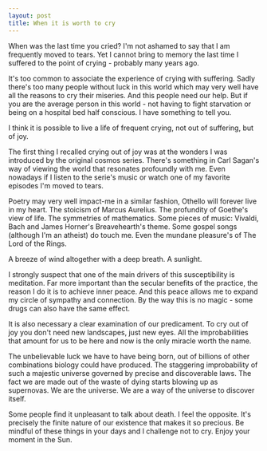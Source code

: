 ```yaml
---
layout: post
title: When it is worth to cry
---
```


When was the last time you cried? I'm not ashamed to say that I am
frequently moved to tears. Yet I cannot bring to memory the last time I
suffered to the point of crying - probably many years ago.

It's too common to associate the experience of crying with suffering.
Sadly there's too many people without luck in this world which may very
well have all the reasons to cry their miseries. And this people need
our help. But if you are the average person in this world - not having
to fight starvation or being on a hospital bed half conscious. I have
something to tell you.

I think it is possible to live a life of frequent crying, not out of
suffering, but of joy.

The first thing I recalled crying out of joy was at the wonders I was
introduced by the original cosmos series. There's something in Carl
Sagan's way of viewing the world that resonates profoundly with me. Even
nowadays if I listen to the serie's music or watch one of my favorite
episodes I'm moved to tears.

Poetry may very well impact-me in a similar fashion, Othello will
forever live in my heart. The stoicism of Marcus Aurelius. The
profundity of Goethe's view of life. The symmetries of mathematics. Some
pieces of music: Vivaldi, Bach and James Horner's Breavehearth's theme.
Some gospel songs (although I'm an atheist) do touch me.
Even the mundane pleasure's of The Lord of the Rings.

A breeze of wind altogether with a deep breath. A sunlight.

I strongly suspect that one of the main drivers of this susceptibility
is meditation. Far more important than the secular benefits of
the practice, the reason I do it is to achieve inner peace. And this
peace allows me to expand my circle of sympathy and connection. By the way
this is no magic - some drugs can also have the same effect.

It is also necessary a clear examination of our predicament. To cry
out of joy you don't need new landscapes, just new eyes. All the
improbabilities that amount for us to be here and now is the only
miracle worth the name.

The unbelievable luck we have to have being born, out of billions
of other combinations biology could have produced. The staggering
improbability of such a majestic universe governed by precise and
discoverable laws. The fact we are made out of the waste of dying starts
blowing up as supernovas. We are the universe. We are a way of the
universe to discover itself.

Some people find it unpleasant to talk about death. I feel the opposite.
It's precisely the finite nature of our existence that makes it so
precious. Be mindful of these things in your days and I challenge not to
cry. Enjoy your moment in the Sun.
